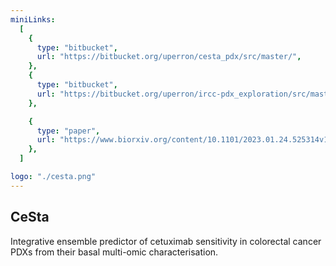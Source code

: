 ```yaml
---
miniLinks:
  [
    {
      type: "bitbucket",
      url: "https://bitbucket.org/uperron/cesta_pdx/src/master/",
    },
    {
      type: "bitbucket",
      url: "https://bitbucket.org/uperron/ircc-pdx_exploration/src/master/",
    },

    {
      type: "paper",
      url: "https://www.biorxiv.org/content/10.1101/2023.01.24.525314v1",
    },
  ]

logo: "./cesta.png"
---
```


## CeSta

Integrative ensemble predictor of cetuximab sensitivity in colorectal cancer PDXs from their basal multi-omic characterisation.
